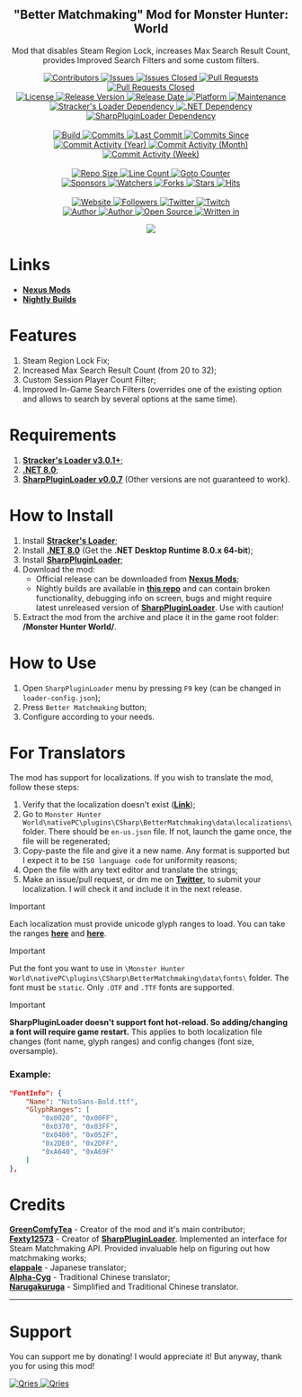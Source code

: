 <p align="center">
	<h2 align="center"><b>"Better Matchmaking" Mod for Monster Hunter: World</b></h2>
	<p align="center">Mod that disables Steam Region Lock, increases Max Search Result Count, provides Improved Search Filters and some custom filters. </p>
</p>

<p align="center">
	<a href="https://github.com/GreenComfyTea/MHW-Better-Matchmaking/graphs/contributors">
		<img alt="Contributors" src="https://custom-icon-badges.demolab.com/github/contributors/GreenComfyTea/MHW-Better-Matchmaking?logo=person-add" />
	</a>
	<a href="https://github.com/GreenComfyTea/MHW-Better-Matchmaking/issues">
		<img alt="Issues" src="https://custom-icon-badges.demolab.com/github/issues/GreenComfyTea/MHW-Better-Matchmaking?logo=issue-opened" />
	</a>
	<a href="https://github.com/GreenComfyTea/MHW-Better-Matchmaking/issues">
		<img alt="Issues Closed" src="https://custom-icon-badges.demolab.com/github/issues-closed/GreenComfyTea/MHW-Better-Matchmaking?logo=issue-closed" />
	</a>
	<a href="https://github.com/GreenComfyTea/MHW-Better-Matchmaking/pulls">
		<img alt="Pull Requests" src="https://custom-icon-badges.demolab.com/github/issues-pr/GreenComfyTea/MHW-Better-Matchmaking?logo=git-pull-request" />
	</a>
	<a href="https://github.com/GreenComfyTea/MHW-Better-Matchmaking/pulls">
		<img alt="Pull Requests Closed" src="https://custom-icon-badges.demolab.com/github/issues-pr-closed/GreenComfyTea/MHW-Better-Matchmaking?logo=git-pull-request-closed" />
	</a>
	<br>
	<a href="https://github.com/GreenComfyTea/MHW-Better-Matchmaking/blob/main/LICENSE">
		<img alt="License" src="https://custom-icon-badges.demolab.com/github/license/GreenComfyTea/MHW-Better-Matchmaking?logo=law" />
	</a>
	<a href="https://github.com/GreenComfyTea/MHW-Better-Matchmaking/releases">
		<img alt="Release Version" src="https://custom-icon-badges.demolab.com/github/v/release/GreenComfyTea/MHW-Better-Matchmaking?logo=tag" />
	</a>
	<a href="https://github.com/GreenComfyTea/MHW-Better-Matchmaking/releases">
		<img alt="Release Date" src="https://custom-icon-badges.demolab.com/github/release-date/GreenComfyTea/MHW-Better-Matchmaking?logo=clock" />
	</a>
	<a href="">
		<img alt="Platform" src="https://custom-icon-badges.demolab.com/badge/platform-win-blue?logo=device-desktop" />
	</a>
	<a href="">
		<img alt="Maintenance" src="https://custom-icon-badges.demolab.com/maintenance/yes/2024?logo=tools" />
	</a>
	<br>
	<a href="https://www.nexusmods.com/monsterhunterworld/mods/1982">
		<img alt="Stracker's Loader Dependency" src="https://custom-icon-badges.demolab.com/badge/dependency-Stracker%27s Loader%20v3.0.1+-brightgreen?logo=package-dependencies" />
	</a>
	<a href="https://dotnet.microsoft.com/en-us/download/dotnet/8.0">
		<img alt=".NET Dependency" src="https://custom-icon-badges.demolab.com/badge/dependency-.NET%20v8.0-brightgreen?logo=package-dependencies" />
	</a>
	<a href="https://github.com/Fexty12573/SharpPluginLoader">
		<img alt="SharpPluginLoader Dependency" src="https://custom-icon-badges.demolab.com/badge/dependency-SharpPluginLoader%20v0.0.7-brightgreen?logo=package-dependencies" />
	</a>
	<br>
	<br>
	<a href="https://github.com/GreenComfyTea/MHW-Better-Matchmaking-Nightly/releases">
		<img alt="Build" src="https://custom-icon-badges.demolab.com/github/actions/workflow/status/GreenComfyTea/MHW-Better-Matchmaking/build-and-create-release.yml?logo=mark-github" />
	</a>
	<a href="https://github.com/GreenComfyTea/MHW-Better-Matchmaking/commits/main">
		<img alt="Commits" src="https://custom-icon-badges.demolab.com/github/commit-activity/t/GreenComfyTea/MHW-Better-Matchmaking?logo=git-commit" />
	</a>
	<a href="https://github.com/GreenComfyTea/MHW-Better-Matchmaking/commits/main">
		<img alt="Last Commit" src="https://custom-icon-badges.demolab.com/github/last-commit/GreenComfyTea/MHW-Better-Matchmaking?logo=git-commit" />
	</a>
	<a href="https://github.com/GreenComfyTea/MHW-Better-Matchmaking/commits/main">
		<img alt="Commits Since" src="https://custom-icon-badges.demolab.com/github/commits-since/GreenComfyTea/MHW-Better-Matchmaking/latest?logo=git-commit" />
	</a>
	<br>
	<a href="https://github.com/GreenComfyTea/MHW-Better-Matchmaking/graphs/commit-activity">
		<img alt="Commit Activity (Year)" src="https://custom-icon-badges.demolab.com/github/commit-activity/y/GreenComfyTea/MHW-Better-Matchmaking?logo=pulse" />
	</a>
	<a href="https://github.com/GreenComfyTea/MHW-Better-Matchmaking/graphs/commit-activity">
		<img alt="Commit Activity (Month)" src="https://custom-icon-badges.demolab.com/github/commit-activity/m/GreenComfyTea/MHW-Better-Matchmaking?logo=pulse" />
	</a>
	<a href="https://github.com/GreenComfyTea/MHW-Better-Matchmaking/graphs/commit-activity">
		<img alt="Commit Activity (Week)" src="https://custom-icon-badges.demolab.com/github/commit-activity/w/GreenComfyTea/MHW-Better-Matchmaking?logo=pulse" />
	</a>
	<br>
	<br>
	<a href="">
		<img alt="Repo Size" src="https://custom-icon-badges.demolab.com/github/repo-size/GreenComfyTea/MHW-Better-Matchmaking?logo=database" />
	</a>
	<a href="">
		<img alt="Line Count" src="https://sloc.xyz/github/GreenComfyTea/MHW-Better-Matchmaking" />
	</a>
	<a href="">
		<img alt="Goto Counter" src="https://custom-icon-badges.demolab.com/github/search/GreenComfyTea/MHW-Better-Matchmaking/goto?logo=git-compare" />
	</a>
	<br>
	<a href="https://github.com/sponsors/GreenComfyTea">
		<img alt="Sponsors" src="https://custom-icon-badges.demolab.com/github/sponsors/GreenComfyTea?logo=heart" />
	</a>
	<a href="https://github.com/GreenComfyTea/MHW-Better-Matchmaking/watchers">
		<img alt="Watchers" src="https://custom-icon-badges.demolab.com/github/watchers/GreenComfyTea/MHW-Better-Matchmaking?logo=eye" />
	</a>
	<a href="https://github.com/GreenComfyTea/MHW-Better-Matchmaking/forks">
		<img alt="Forks" src="https://custom-icon-badges.demolab.com/github/forks/GreenComfyTea/MHW-Better-Matchmaking?logo=repo-forked" />
	</a>
	<a href="https://github.com/GreenComfyTea/MHW-Better-Matchmaking/stargazers">
		<img alt="Stars" src="https://custom-icon-badges.demolab.com/github/stars/GreenComfyTea/MHW-Better-Matchmaking?logo=star" />
	</a>
	<a href="https://github.com/GreenComfyTea/MHW-Better-Matchmaking/graphs/traffic">
		<img alt="Hits" src="https://custom-icon-badges.demolab.com/endpoint?url=https://hits.dwyl.com/GreenComfyTea/MHW-Better-Matchmaking.json?color=blue&logo=eye" />
	</a>
	<br>
	<br>
	<a href="https://nexusmods.com/monsterhunterworld/mods/7263">
		<img alt="Website" src="https://custom-icon-badges.demolab.com/website?down_color=red&down_message=down&up_color=brightgreen&up_message=up&logo=link&url=https://nexusmods.com/monsterhunterworld/mods/7263" />
	</a>
	<a href="https://github.com/GreenComfyTea?tab=followers">
		<img alt="Followers" src="https://custom-icon-badges.demolab.com/github/followers/GreenComfyTea?logo=people" />
	</a>
	<a href="https://twitter.com/GreenComfyTea">
		<img alt="Twitter" src="https://img.shields.io/twitter/follow/GreenComfyTea?logo=twitter" />
	</a>
	<a href="https://mhwtwitch.tv/GreenComfyTea">
		<img alt="Twitch" src="https://img.shields.io/twitch/status/GreenComfyTea?logo=twitch" />
	</a>
	<br>
	<a href="https://github.com/GreenComfyTea">
		<img alt="Author" src="https://custom-icon-badges.demolab.com/badge/author-GreenComfyTea-green?logo=person" />
	</a>
  <a href="https://github.com/Fexty12573">
		<img alt="Author" src="https://custom-icon-badges.demolab.com/badge/author-Fexty12573-green?logo=person" />
	</a>
	<a href="https://github.com/topics/open-source">
		<img alt="Open Source" src="https://img.shields.io/badge/open%20source-%20yes-brightgreen?logo=openvpn" />
	</a>
	<a href="https://fexty12573.github.io/SharpPluginLoader/">
		<img alt="Written in" src="https://custom-icon-badges.demolab.com/badge/written%20in-c%23-178600?logo=terminal" />
	</a>
</p>

<p align="center">
	<a>
		<img align="center" src="https://github.com/GreenComfyTea/MHW-Better-Matchmaking/assets/30152047/c192bcb6-c7f2-4207-a348-d784ee73bdfd" />
	</a>
</p>

# Links
* **[Nexus Mods](https://nexusmods.com/monsterhunterworld/mods/7263)**
* **[Nightly Builds](https://github.com/GreenComfyTea/MHW-Better-Matchmaking-Nightly/releases)**

# Features
1. Steam Region Lock Fix;
2. Increased Max Search Result Count (from 20 to 32);
3. Custom Session Player Count Filter;
4. Improved In-Game Search Filters (overrides one of the existing option and allows to search by several options at the same time).

# Requirements
1. **[Stracker's Loader v3.0.1+](https://www.nexusmods.com/monsterhunterworld/mods/1982)**;
2. **[.NET 8.0](https://dotnet.microsoft.com/en-us/download/dotnet/8.0)**;
3. **[SharpPluginLoader v0.0.7](https://github.com/Fexty12573/SharpPluginLoader)** (Other versions are not guaranteed to work).

# How to Install
1. Install **[Stracker's Loader](https://www.nexusmods.com/monsterhunterworld/mods/1982)**;
2. Install **[.NET 8.0](https://dotnet.microsoft.com/en-us/download/dotnet/8.0)** (Get the **.NET Desktop Runtime 8.0.x 64-bit**);
3. Install **[SharpPluginLoader](https://github.com/Fexty12573/SharpPluginLoader)**;
4. Download the mod:
    * Official release can be downloaded from **[Nexus Mods](https://nexusmods.com/monsterhunterworld/mods/7263)**;
    * Nightly builds are available in **[this repo](https://github.com/GreenComfyTea/MHW-Better-Matchmaking)** and can contain broken functionality, debugging info on screen, bugs and might require latest unreleased version of **[SharpPluginLoader](https://github.com/Fexty12573/SharpPluginLoader)**. Use with caution!
5. Extract the mod from the archive and place it in the game root folder: **/Monster Hunter World/**.

# How to Use
1. Open `SharpPluginLoader`﻿ menu by pressing `F9` key  (can be changed in `loader-config.json`);
2. Press `Better Matchmaking` button;
3. Configure according to your needs.

# For Translators
The mod has support for localizations. If you wish to translate the mod, follow these steps:
1. Verify that the localization doesn't exist (**[Link](https://github.com/GreenComfyTea/MHW-Better-Matchmaking/tree/main/BetterMatchmaking/data/localizations)**);
2. Go to `Monster Hunter World\nativePC\plugins\CSharp\BetterMatchmaking\data\localizations\` folder. There should be `en-us.json` file. If not, launch the game once, the file will be regenerated;
3. Copy-paste the file and give it a new name. Any format is supported but I expect it to be `ISO language code` for uniformity reasons;
4. Open the file with any text editor and translate the strings;
5. Make an issue/pull request, or dm me on **[Twitter](https://twitter.com/GreenComfyTea)**, to submit your localization. I will check it and include it in the next release.

> [!IMPORTANT]
> Each localization must provide unicode glyph ranges to load. You can take the ranges **[here](https://github.com/Fexty12573/SharpPluginLoader/blob/master/SharpPluginLoader.Core/Rendering/GlyphRangeFactory.cs)** and **[here](https://jrgraphix.net/r/Unicode/)**.

> [!IMPORTANT]
> Put the font you want to use in `\Monster Hunter World\nativePC\plugins\CSharp\BetterMatchmaking\data\fonts\` folder. The font must be `static`. Only `.OTF` and `.TTF` fonts are supported.

> [!IMPORTANT]
> **SharpPluginLoader doesn't support font hot-reload. So adding/changing a font will require game restart.** This applies to both localization file changes (font name, glyph ranges) and config changes (font size, oversample).

### Example:
```JSON
"FontInfo": {
	"Name": "NotoSans-Bold.ttf",
	"GlyphRanges": [
		"0x0020", "0x00FF",
		"0x0370", "0x03FF",
		"0x0400", "0x052F",
		"0x2DE0", "0x2DFF",
		"0xA640", "0xA69F"
	]
},
```

# Credits
**[GreenComfyTea](https://github.com/GreenComfyTea)** - Creator of the mod and it's main contributor;  
**[Fexty12573](https://github.com/Fexty12573)** - Creator of **[SharpPluginLoader](https://github.com/Fexty12573/SharpPluginLoader)**. Implemented an interface for Steam Matchmaking API. Provided invaluable help on figuring out how matchmaking works;  
**[elappale](https://github.com/elappale)** - Japanese translator;  
**[Alpha-Cyg](https://github.com/Alpha-Cyg)** - Traditional Chinese translator;  
**[Narugakuruga](https://github.com/Narugakuruga)** - Simplified and Traditional Chinese translator.
 
***
# Support

You can support me by donating! I would appreciate it! But anyway, thank you for using this mod!

 <a href="https://streamelements.com/GreenComfyTea/tip">
  <img alt="Qries" src="https://panels.twitch.tv/panel-48897356-image-c6155d48-b689-4240-875c-f3141355cb56">
</a>
<a href="https://ko-fi.com/GreenComfyTea">
  <img alt="Qries" src="https://panels.twitch.tv/panel-48897356-image-c2fcf835-87e4-408e-81e8-790789c7acbc">
</a>

